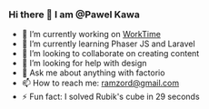 ### Hi there 👋 I am @Pawel Kawa

- 🔭 I’m currently working on <a href="https://github.com/PawelKawa/WorkTime" target="_blank">WorkTime</a> 
- 🌱 I’m currently learning Phaser JS and Laravel
- 👯 I’m looking to collaborate on creating content
- 🤔 I’m looking for help with design
- 💬 Ask me about anything with factorio
- 📫 How to reach me: ramzord@gmail.com
- ⚡ Fun fact: I solved Rubik's cube in 29 seconds
